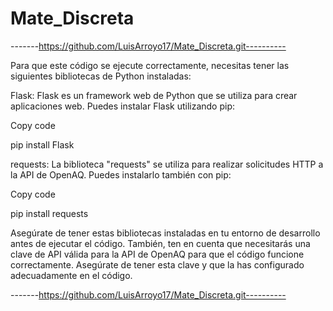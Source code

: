 # Mate_Discreta

-------https://github.com/LuisArroyo17/Mate_Discreta.git----------

Para que este código se ejecute correctamente, necesitas tener las siguientes bibliotecas de Python instaladas:

Flask: Flask es un framework web de Python que se utiliza para crear aplicaciones web. Puedes instalar Flask utilizando pip:

Copy code

pip install Flask

requests: La biblioteca "requests" se utiliza para realizar solicitudes HTTP a la API de OpenAQ. Puedes instalarlo también con pip:

Copy code

pip install requests

Asegúrate de tener estas bibliotecas instaladas en tu entorno de desarrollo antes de ejecutar el código. También, ten en cuenta que necesitarás una clave de API válida para la API de OpenAQ para que el código funcione correctamente. Asegúrate de tener esta clave y que la has configurado adecuadamente en el código.

-------https://github.com/LuisArroyo17/Mate_Discreta.git----------
